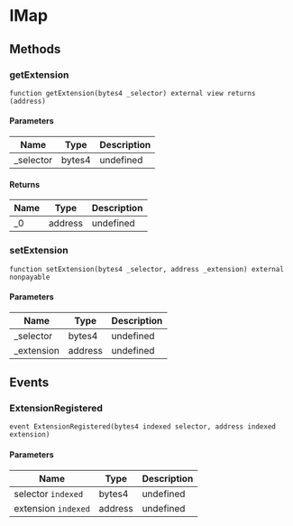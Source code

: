 # IMap









## Methods

### getExtension

```solidity
function getExtension(bytes4 _selector) external view returns (address)
```





#### Parameters

| Name | Type | Description |
|---|---|---|
| _selector | bytes4 | undefined |

#### Returns

| Name | Type | Description |
|---|---|---|
| _0 | address | undefined |

### setExtension

```solidity
function setExtension(bytes4 _selector, address _extension) external nonpayable
```





#### Parameters

| Name | Type | Description |
|---|---|---|
| _selector | bytes4 | undefined |
| _extension | address | undefined |



## Events

### ExtensionRegistered

```solidity
event ExtensionRegistered(bytes4 indexed selector, address indexed extension)
```





#### Parameters

| Name | Type | Description |
|---|---|---|
| selector `indexed` | bytes4 | undefined |
| extension `indexed` | address | undefined |



